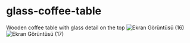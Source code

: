 # glass-coffee-table
Wooden coffee table with glass detail on the top
![Ekran Görüntüsü (16)](https://user-images.githubusercontent.com/81304241/112724283-b2b89280-8f23-11eb-8f9c-9fd42ab9d378.png)
![Ekran Görüntüsü (17)](https://user-images.githubusercontent.com/81304241/112724287-b3e9bf80-8f23-11eb-9569-ec37e88d3443.png)
